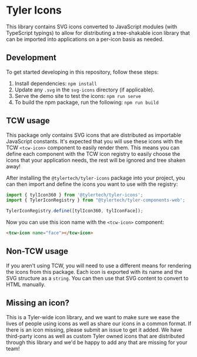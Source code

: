 # Tyler Icons

This library contains SVG icons converted to JavaScript modules (with TypeScript typings) to allow for distributing a tree-shakable
icon library that can be imported into applications on a per-icon basis as needed.

## Development

To get started developing in this repository, follow these steps:

1. Install dependencies: `npm install`
2. Update any `.svg` in the `svg-icons` directory (if applicable).
3. Serve the demo site to test the icons: `npm run serve`
4. To build the npm package, run the following: `npm run build`

## TCW usage

This package only contains SVG icons that are distributed as importable JavaScript constants. It's expected that you will use these
icons with the TCW `<tcw-icon>` component to easily render them. This means you can define each component with the TCW icon registry
to easily choose the icons that your application needs, the rest will be ignored and tree shaken away!

After installing the `@tylertech/tyler-icons` package into your project, you can then import and define the icons you want to use with
the registry:

```ts
import { tylIcon360 } from '@tylertech/tyler-icons';
import { TylerIconRegistry } from "@tylertech/tyler-components-web';

TylerIconRegistry.define([tylIcon360, tylIconFace]);
```

 Now you can use this icon name with the `<tcw-icon>` component:

 ```html
 <tcw-icon name="face"></tcw-icon>
 ```

## Non-TCW usage

If you aren't using TCW, you will need to use a different means for rendering the icons from this package. Each icon is exported with its
name and the SVG structure as a `string`. You can then use that SVG content to convert to HTML manually.

## Missing an icon?

This is a Tyler-wide icon library, and we want to make sure we ease the lives of people using icons as well as share our icons in a common
format. If there is an icon missing, please submit an issue to get it added. We have third-party icons as well as custom Tyler owned icons
that are distributed through this library and we'd be happy to add any that are missing for your team!
